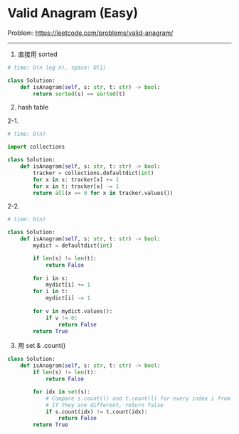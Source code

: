 Valid Anagram (Easy)
===

Problem: https://leetcode.com/problems/valid-anagram/

---

1. 直接用 sorted
```python
# time: O(n log n), space: O(1)

class Solution:
    def isAnagram(self, s: str, t: str) -> bool:
        return sorted(s) == sorted(t)
```
      
2. hash table

2-1.
```python
# time: O(n)

import collections

class Solution:
    def isAnagram(self, s: str, t: str) -> bool:
        tracker = collections.defaultdict(int)
        for x in s: tracker[x] += 1
        for x in t: tracker[x] -= 1
        return all(x == 0 for x in tracker.values())
```

2-2.
```python
# time: O(n)

class Solution:
    def isAnagram(self, s: str, t: str) -> bool:
        mydict = defaultdict(int)

        if len(s) != len(t):
            return False
        
        for i in s:
            mydict[i] += 1
        for i in t:
            mydict[i] -= 1
        
        for v in mydict.values():
            if v != 0:
                return False
        return True
```

3. 用 set & .count()
```python
class Solution:
    def isAnagram(self, s: str, t: str) -> bool:
        if len(s) != len(t):
            return False

        for idx in set(s):
            # Compare s.count(l) and t.count(l) for every index i from 0 to 26
            # If they are different, return false
            if s.count(idx) != t.count(idx):
                return False
        return True 
```
